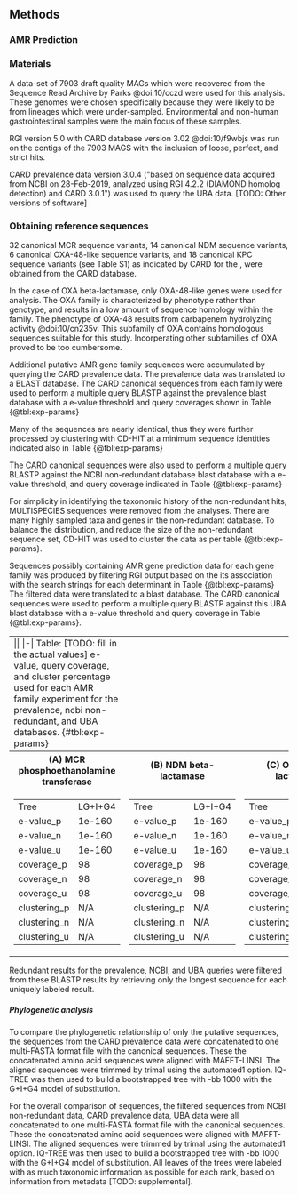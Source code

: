 ## Methods

### AMR Prediction

### Materials

A data-set of 7903 draft quality MAGs which were recovered from the Sequence Read Archive by Parks @doi:10/cczd were used for this analysis. These genomes were chosen specifically because they were likely to be from lineages which were under-sampled. Environmental and non-human gastrointestinal samples were the main focus of these samples.

RGI version 5.0 with CARD database version 3.02  @doi:10/f9wbjs was run on the contigs of the 7903 MAGS with the inclusion of loose, perfect, and strict hits.

CARD prevalence data version 3.0.4 ("based on sequence data acquired from NCBI on 28-Feb-2019, analyzed using RGI 4.2.2 (DIAMOND homolog detection) and CARD 3.0.1") was used to query the UBA data.
[TODO: Other versions of software]

### Obtaining reference sequences

32 canonical MCR sequence variants, 14 canonical NDM sequence variants, 6 canonical OXA-48-like sequence variants, and 18 canonical KPC sequence variants (see Table S1) as indicated by CARD for the , were obtained from the CARD database. 

In the case of OXA beta-lactamase, only OXA-48-like genes were used for analysis. The OXA family is characterized by phenotype rather than genotype, and results in a low amount of sequence homology within the family. 
The phenotype of OXA-48 results from carbapenem hydrolyzing activity @doi:10/cn235v.
This subfamily of OXA contains homologous sequences suitable for this study.
Incorperating other subfamilies of OXA proved to be too cumbersome.

Additional putative AMR gene family sequences were accumulated by querying the CARD prevalence data.
The prevalence data was translated to a BLAST database.
The CARD canonical sequences from each family were used to perform a multiple query BLASTP against the prevalence blast database with a e-value threshold and query coverages shown in Table {@tbl:exp-params} 

Many of the sequences are nearly identical, thus they were further processed by clustering with CD-HIT at a minimum sequence identities indicated also in Table {@tbl:exp-params}

The CARD canonical sequences were also used to perform a multiple query BLASTP against the NCBI non-redundant database blast database with a e-value threshold, and query coverage indicated in Table  {@tbl:exp-params}

For simplicity in identifying the taxonomic history of the non-redundant hits, MULTISPECIES sequences were removed from the analyses.
There are many highly sampled taxa and genes in the non-redundant database. To balance the distribution, and reduce the size of the non-redundant sequence set, CD-HIT was used to cluster the data as per table {@tbl:exp-params}.
 
Sequences possibly containing AMR gene prediction data for each gene family was produced by filtering RGI output based on the its association with the search strings for each determinant in Table {@tbl:exp-params}
The filtered data were translated to a blast database.
The CARD canonical sequences were used to perform a multiple query BLASTP against this UBA blast database with a e-value threshold and  query coverage in Table {@tbl:exp-params}.

<table>
<td>
||
|-|
Table: [TODO: fill in the actual values] e-value, query coverage, and cluster percentage used for each AMR family experiment for the prevalence, ncbi non-redundant, and UBA databases. {#tbl:exp-params}
</td>
<tr><th>(A) MCR phosphoethanolamine transferase </th>
<th>(B) NDM beta-lactamase</th>
<th>(C) OXA beta-lactamase</th>
<th>(D) KPC beta-lactamase</th></tr>
<tr><td>


| | |
|-----------------|-------------------------------------|
| Tree            | LG+I+G4                             |
| e-value_p       | 1e-160                              |
| e-value_n       | 1e-160                              |
| e-value_u       | 1e-160                              |
| coverage_p      | 98                                  |
| coverage_n      | 98                                  |
| coverage_u      | 98                                  |
| clustering_p    | N/A                                 |
| clustering_n    | N/A                                 |
| clustering_u    | N/A                                 |

</td><td>

| | |
|-----------------|-------------------------------------|
| Tree            | LG+I+G4                             |
| e-value_p       | 1e-160                              |
| e-value_n       | 1e-160                              |
| e-value_u       | 1e-160                              |
| coverage_p      | 98                                  |
| coverage_n      | 98                                  |
| coverage_u      | 98                                  |
| clustering_p    | N/A                                 |
| clustering_n    | N/A                                 |
| clustering_u    | N/A                                 |

</td><td>

| | |
|-----------------|-------------------------------------|
| Tree            | LG+I+G4                             |
| e-value_p       | 1e-160                              |
| e-value_n       | 1e-160                              |
| e-value_u       | 1e-160                              |
| coverage_p      | 98                                  |
| coverage_n      | 98                                  |
| coverage_u      | 98                                  |
| clustering_p    | N/A                                 |
| clustering_n    | N/A                                 |
| clustering_u    | N/A                                 |

</td><td>

| |  |
|-----------------|-------------------------------------|
| Tree            | LG+I+G4                             |
| e-value_p       | 1e-160                              |
| e-value_n       | 1e-160                              |
| e-value_u       | 1e-160                              |
| coverage_p      | 98                                  |
| coverage_n      | 98                                  |
| coverage_u      | 98                                  |
| clustering_p    | N/A                                 |
| clustering_n    | N/A                                 |
| clustering_u    | N/A                                 |

</td></tr>
</table>


Redundant results for the prevalence, NCBI, and UBA queries were filtered from these BLASTP results by retrieving only the longest sequence for each uniquely labeled result.

##### Phylogenetic analysis

To compare the phylogenetic relationship of only the putative sequences, the sequences from the CARD prevalence data were concatenated to one multi-FASTA format file with the canonical sequences.
These the concatenated amino acid sequences were aligned with MAFFT-LINSI.
The aligned sequences were trimmed by trimal using the automated1 option.
IQ-TREE was then used to build a bootstrapped tree with -bb 1000 with the G+I+G4 model of substitution.

For the overall comparison of sequences, the filtered sequences from NCBI non-redundant data, CARD prevalence data, UBA data were all concatenated to one multi-FASTA format file with the canonical sequences.
These the concatenated amino acid sequences were aligned with MAFFT-LINSI.
The aligned sequences were trimmed by trimal using the automated1 option.
IQ-TREE was then used to build a bootstrapped tree with -bb 1000 with the G+I+G4 model of substitution.
All leaves of the trees were labeled with as much taxonomic information as possible for each rank, based on information from metadata [TODO: supplemental].
